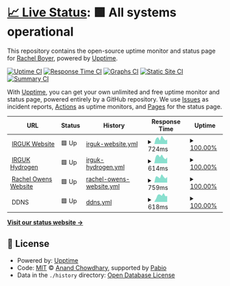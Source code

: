 # [📈 Live Status](https://boyercam.github.io/boyercam-upptime): <!--live status--> **🟩 All systems operational**

This repository contains the open-source uptime monitor and status page for [Rachel Boyer](https://boyercam.github.io/boyercam-upptime), powered by [Upptime](https://github.com/upptime/upptime).

[![Uptime CI](https://github.com/boyercam/boyercam-upptime/workflows/Uptime%20CI/badge.svg)](https://github.com/boyercam/boyercam-upptime/actions?query=workflow%3A%22Uptime+CI%22)
[![Response Time CI](https://github.com/boyercam/boyercam-upptime/workflows/Response%20Time%20CI/badge.svg)](https://github.com/boyercam/boyercam-upptime/actions?query=workflow%3A%22Response+Time+CI%22)
[![Graphs CI](https://github.com/boyercam/boyercam-upptime/workflows/Graphs%20CI/badge.svg)](https://github.com/boyercam/boyercam-upptime/actions?query=workflow%3A%22Graphs+CI%22)
[![Static Site CI](https://github.com/boyercam/boyercam-upptime/workflows/Static%20Site%20CI/badge.svg)](https://github.com/boyercam/boyercam-upptime/actions?query=workflow%3A%22Static+Site+CI%22)
[![Summary CI](https://github.com/boyercam/boyercam-upptime/workflows/Summary%20CI/badge.svg)](https://github.com/boyercam/boyercam-upptime/actions?query=workflow%3A%22Summary+CI%22)

With [Upptime](https://upptime.js.org), you can get your own unlimited and free uptime monitor and status page, powered entirely by a GitHub repository. We use [Issues](https://github.com/boyercam/boyercam-upptime/issues) as incident reports, [Actions](https://github.com/boyercam/boyercam-upptime/actions) as uptime monitors, and [Pages](https://boyercam.github.io/boyercam-upptime) for the status page.

<!--start: status pages-->
<!-- This summary is generated by Upptime (https://github.com/upptime/upptime) -->
<!-- Do not edit this manually, your changes will be overwritten -->
<!-- prettier-ignore -->
| URL | Status | History | Response Time | Uptime |
| --- | ------ | ------- | ------------- | ------ |
| <img alt="" src="https://icons.duckduckgo.com/ip3/www.irguk.co.uk.ico" height="13"> [IRGUK Website](https://www.irguk.co.uk) | 🟩 Up | [irguk-website.yml](https://github.com/boyercam/boyercam-upptime/commits/HEAD/history/irguk-website.yml) | <details><summary><img alt="Response time graph" src="./graphs/irguk-website/response-time-week.png" height="20"> 724ms</summary><br><a href="https://boyercam.github.io/boyercam-upptime/history/irguk-website"><img alt="Response time 1368" src="https://img.shields.io/endpoint?url=https%3A%2F%2Fraw.githubusercontent.com%2Fboyercam%2Fboyercam-upptime%2FHEAD%2Fapi%2Firguk-website%2Fresponse-time.json"></a><br><a href="https://boyercam.github.io/boyercam-upptime/history/irguk-website"><img alt="24-hour response time 673" src="https://img.shields.io/endpoint?url=https%3A%2F%2Fraw.githubusercontent.com%2Fboyercam%2Fboyercam-upptime%2FHEAD%2Fapi%2Firguk-website%2Fresponse-time-day.json"></a><br><a href="https://boyercam.github.io/boyercam-upptime/history/irguk-website"><img alt="7-day response time 724" src="https://img.shields.io/endpoint?url=https%3A%2F%2Fraw.githubusercontent.com%2Fboyercam%2Fboyercam-upptime%2FHEAD%2Fapi%2Firguk-website%2Fresponse-time-week.json"></a><br><a href="https://boyercam.github.io/boyercam-upptime/history/irguk-website"><img alt="30-day response time 769" src="https://img.shields.io/endpoint?url=https%3A%2F%2Fraw.githubusercontent.com%2Fboyercam%2Fboyercam-upptime%2FHEAD%2Fapi%2Firguk-website%2Fresponse-time-month.json"></a><br><a href="https://boyercam.github.io/boyercam-upptime/history/irguk-website"><img alt="1-year response time 1368" src="https://img.shields.io/endpoint?url=https%3A%2F%2Fraw.githubusercontent.com%2Fboyercam%2Fboyercam-upptime%2FHEAD%2Fapi%2Firguk-website%2Fresponse-time-year.json"></a></details> | <details><summary><a href="https://boyercam.github.io/boyercam-upptime/history/irguk-website">100.00%</a></summary><a href="https://boyercam.github.io/boyercam-upptime/history/irguk-website"><img alt="All-time uptime 99.97%" src="https://img.shields.io/endpoint?url=https%3A%2F%2Fraw.githubusercontent.com%2Fboyercam%2Fboyercam-upptime%2FHEAD%2Fapi%2Firguk-website%2Fuptime.json"></a><br><a href="https://boyercam.github.io/boyercam-upptime/history/irguk-website"><img alt="24-hour uptime 100.00%" src="https://img.shields.io/endpoint?url=https%3A%2F%2Fraw.githubusercontent.com%2Fboyercam%2Fboyercam-upptime%2FHEAD%2Fapi%2Firguk-website%2Fuptime-day.json"></a><br><a href="https://boyercam.github.io/boyercam-upptime/history/irguk-website"><img alt="7-day uptime 100.00%" src="https://img.shields.io/endpoint?url=https%3A%2F%2Fraw.githubusercontent.com%2Fboyercam%2Fboyercam-upptime%2FHEAD%2Fapi%2Firguk-website%2Fuptime-week.json"></a><br><a href="https://boyercam.github.io/boyercam-upptime/history/irguk-website"><img alt="30-day uptime 99.96%" src="https://img.shields.io/endpoint?url=https%3A%2F%2Fraw.githubusercontent.com%2Fboyercam%2Fboyercam-upptime%2FHEAD%2Fapi%2Firguk-website%2Fuptime-month.json"></a><br><a href="https://boyercam.github.io/boyercam-upptime/history/irguk-website"><img alt="1-year uptime 99.97%" src="https://img.shields.io/endpoint?url=https%3A%2F%2Fraw.githubusercontent.com%2Fboyercam%2Fboyercam-upptime%2FHEAD%2Fapi%2Firguk-website%2Fuptime-year.json"></a></details>
| <img alt="" src="https://icons.duckduckgo.com/ip3/hydrogen.irguk.co.uk.ico" height="13"> [IRGUK Hydrogen](https://hydrogen.irguk.co.uk) | 🟩 Up | [irguk-hydrogen.yml](https://github.com/boyercam/boyercam-upptime/commits/HEAD/history/irguk-hydrogen.yml) | <details><summary><img alt="Response time graph" src="./graphs/irguk-hydrogen/response-time-week.png" height="20"> 614ms</summary><br><a href="https://boyercam.github.io/boyercam-upptime/history/irguk-hydrogen"><img alt="Response time 1032" src="https://img.shields.io/endpoint?url=https%3A%2F%2Fraw.githubusercontent.com%2Fboyercam%2Fboyercam-upptime%2FHEAD%2Fapi%2Firguk-hydrogen%2Fresponse-time.json"></a><br><a href="https://boyercam.github.io/boyercam-upptime/history/irguk-hydrogen"><img alt="24-hour response time 722" src="https://img.shields.io/endpoint?url=https%3A%2F%2Fraw.githubusercontent.com%2Fboyercam%2Fboyercam-upptime%2FHEAD%2Fapi%2Firguk-hydrogen%2Fresponse-time-day.json"></a><br><a href="https://boyercam.github.io/boyercam-upptime/history/irguk-hydrogen"><img alt="7-day response time 614" src="https://img.shields.io/endpoint?url=https%3A%2F%2Fraw.githubusercontent.com%2Fboyercam%2Fboyercam-upptime%2FHEAD%2Fapi%2Firguk-hydrogen%2Fresponse-time-week.json"></a><br><a href="https://boyercam.github.io/boyercam-upptime/history/irguk-hydrogen"><img alt="30-day response time 685" src="https://img.shields.io/endpoint?url=https%3A%2F%2Fraw.githubusercontent.com%2Fboyercam%2Fboyercam-upptime%2FHEAD%2Fapi%2Firguk-hydrogen%2Fresponse-time-month.json"></a><br><a href="https://boyercam.github.io/boyercam-upptime/history/irguk-hydrogen"><img alt="1-year response time 1032" src="https://img.shields.io/endpoint?url=https%3A%2F%2Fraw.githubusercontent.com%2Fboyercam%2Fboyercam-upptime%2FHEAD%2Fapi%2Firguk-hydrogen%2Fresponse-time-year.json"></a></details> | <details><summary><a href="https://boyercam.github.io/boyercam-upptime/history/irguk-hydrogen">100.00%</a></summary><a href="https://boyercam.github.io/boyercam-upptime/history/irguk-hydrogen"><img alt="All-time uptime 100.00%" src="https://img.shields.io/endpoint?url=https%3A%2F%2Fraw.githubusercontent.com%2Fboyercam%2Fboyercam-upptime%2FHEAD%2Fapi%2Firguk-hydrogen%2Fuptime.json"></a><br><a href="https://boyercam.github.io/boyercam-upptime/history/irguk-hydrogen"><img alt="24-hour uptime 100.00%" src="https://img.shields.io/endpoint?url=https%3A%2F%2Fraw.githubusercontent.com%2Fboyercam%2Fboyercam-upptime%2FHEAD%2Fapi%2Firguk-hydrogen%2Fuptime-day.json"></a><br><a href="https://boyercam.github.io/boyercam-upptime/history/irguk-hydrogen"><img alt="7-day uptime 100.00%" src="https://img.shields.io/endpoint?url=https%3A%2F%2Fraw.githubusercontent.com%2Fboyercam%2Fboyercam-upptime%2FHEAD%2Fapi%2Firguk-hydrogen%2Fuptime-week.json"></a><br><a href="https://boyercam.github.io/boyercam-upptime/history/irguk-hydrogen"><img alt="30-day uptime 100.00%" src="https://img.shields.io/endpoint?url=https%3A%2F%2Fraw.githubusercontent.com%2Fboyercam%2Fboyercam-upptime%2FHEAD%2Fapi%2Firguk-hydrogen%2Fuptime-month.json"></a><br><a href="https://boyercam.github.io/boyercam-upptime/history/irguk-hydrogen"><img alt="1-year uptime 100.00%" src="https://img.shields.io/endpoint?url=https%3A%2F%2Fraw.githubusercontent.com%2Fboyercam%2Fboyercam-upptime%2FHEAD%2Fapi%2Firguk-hydrogen%2Fuptime-year.json"></a></details>
| <img alt="" src="https://icons.duckduckgo.com/ip3/www.rachelowens.co.uk.ico" height="13"> [Rachel Owens Website](https://www.rachelowens.co.uk) | 🟩 Up | [rachel-owens-website.yml](https://github.com/boyercam/boyercam-upptime/commits/HEAD/history/rachel-owens-website.yml) | <details><summary><img alt="Response time graph" src="./graphs/rachel-owens-website/response-time-week.png" height="20"> 759ms</summary><br><a href="https://boyercam.github.io/boyercam-upptime/history/rachel-owens-website"><img alt="Response time 647" src="https://img.shields.io/endpoint?url=https%3A%2F%2Fraw.githubusercontent.com%2Fboyercam%2Fboyercam-upptime%2FHEAD%2Fapi%2Frachel-owens-website%2Fresponse-time.json"></a><br><a href="https://boyercam.github.io/boyercam-upptime/history/rachel-owens-website"><img alt="24-hour response time 653" src="https://img.shields.io/endpoint?url=https%3A%2F%2Fraw.githubusercontent.com%2Fboyercam%2Fboyercam-upptime%2FHEAD%2Fapi%2Frachel-owens-website%2Fresponse-time-day.json"></a><br><a href="https://boyercam.github.io/boyercam-upptime/history/rachel-owens-website"><img alt="7-day response time 759" src="https://img.shields.io/endpoint?url=https%3A%2F%2Fraw.githubusercontent.com%2Fboyercam%2Fboyercam-upptime%2FHEAD%2Fapi%2Frachel-owens-website%2Fresponse-time-week.json"></a><br><a href="https://boyercam.github.io/boyercam-upptime/history/rachel-owens-website"><img alt="30-day response time 780" src="https://img.shields.io/endpoint?url=https%3A%2F%2Fraw.githubusercontent.com%2Fboyercam%2Fboyercam-upptime%2FHEAD%2Fapi%2Frachel-owens-website%2Fresponse-time-month.json"></a><br><a href="https://boyercam.github.io/boyercam-upptime/history/rachel-owens-website"><img alt="1-year response time 647" src="https://img.shields.io/endpoint?url=https%3A%2F%2Fraw.githubusercontent.com%2Fboyercam%2Fboyercam-upptime%2FHEAD%2Fapi%2Frachel-owens-website%2Fresponse-time-year.json"></a></details> | <details><summary><a href="https://boyercam.github.io/boyercam-upptime/history/rachel-owens-website">100.00%</a></summary><a href="https://boyercam.github.io/boyercam-upptime/history/rachel-owens-website"><img alt="All-time uptime 99.97%" src="https://img.shields.io/endpoint?url=https%3A%2F%2Fraw.githubusercontent.com%2Fboyercam%2Fboyercam-upptime%2FHEAD%2Fapi%2Frachel-owens-website%2Fuptime.json"></a><br><a href="https://boyercam.github.io/boyercam-upptime/history/rachel-owens-website"><img alt="24-hour uptime 100.00%" src="https://img.shields.io/endpoint?url=https%3A%2F%2Fraw.githubusercontent.com%2Fboyercam%2Fboyercam-upptime%2FHEAD%2Fapi%2Frachel-owens-website%2Fuptime-day.json"></a><br><a href="https://boyercam.github.io/boyercam-upptime/history/rachel-owens-website"><img alt="7-day uptime 100.00%" src="https://img.shields.io/endpoint?url=https%3A%2F%2Fraw.githubusercontent.com%2Fboyercam%2Fboyercam-upptime%2FHEAD%2Fapi%2Frachel-owens-website%2Fuptime-week.json"></a><br><a href="https://boyercam.github.io/boyercam-upptime/history/rachel-owens-website"><img alt="30-day uptime 99.96%" src="https://img.shields.io/endpoint?url=https%3A%2F%2Fraw.githubusercontent.com%2Fboyercam%2Fboyercam-upptime%2FHEAD%2Fapi%2Frachel-owens-website%2Fuptime-month.json"></a><br><a href="https://boyercam.github.io/boyercam-upptime/history/rachel-owens-website"><img alt="1-year uptime 99.97%" src="https://img.shields.io/endpoint?url=https%3A%2F%2Fraw.githubusercontent.com%2Fboyercam%2Fboyercam-upptime%2FHEAD%2Fapi%2Frachel-owens-website%2Fuptime-year.json"></a></details>
| <img alt="" src="https://icons.duckduckgo.com/ip3/null.ico" height="13"> DDNS | 🟩 Up | [ddns.yml](https://github.com/boyercam/boyercam-upptime/commits/HEAD/history/ddns.yml) | <details><summary><img alt="Response time graph" src="./graphs/ddns/response-time-week.png" height="20"> 618ms</summary><br><a href="https://boyercam.github.io/boyercam-upptime/history/ddns"><img alt="Response time 585" src="https://img.shields.io/endpoint?url=https%3A%2F%2Fraw.githubusercontent.com%2Fboyercam%2Fboyercam-upptime%2FHEAD%2Fapi%2Fddns%2Fresponse-time.json"></a><br><a href="https://boyercam.github.io/boyercam-upptime/history/ddns"><img alt="24-hour response time 550" src="https://img.shields.io/endpoint?url=https%3A%2F%2Fraw.githubusercontent.com%2Fboyercam%2Fboyercam-upptime%2FHEAD%2Fapi%2Fddns%2Fresponse-time-day.json"></a><br><a href="https://boyercam.github.io/boyercam-upptime/history/ddns"><img alt="7-day response time 618" src="https://img.shields.io/endpoint?url=https%3A%2F%2Fraw.githubusercontent.com%2Fboyercam%2Fboyercam-upptime%2FHEAD%2Fapi%2Fddns%2Fresponse-time-week.json"></a><br><a href="https://boyercam.github.io/boyercam-upptime/history/ddns"><img alt="30-day response time 560" src="https://img.shields.io/endpoint?url=https%3A%2F%2Fraw.githubusercontent.com%2Fboyercam%2Fboyercam-upptime%2FHEAD%2Fapi%2Fddns%2Fresponse-time-month.json"></a><br><a href="https://boyercam.github.io/boyercam-upptime/history/ddns"><img alt="1-year response time 585" src="https://img.shields.io/endpoint?url=https%3A%2F%2Fraw.githubusercontent.com%2Fboyercam%2Fboyercam-upptime%2FHEAD%2Fapi%2Fddns%2Fresponse-time-year.json"></a></details> | <details><summary><a href="https://boyercam.github.io/boyercam-upptime/history/ddns">100.00%</a></summary><a href="https://boyercam.github.io/boyercam-upptime/history/ddns"><img alt="All-time uptime 99.80%" src="https://img.shields.io/endpoint?url=https%3A%2F%2Fraw.githubusercontent.com%2Fboyercam%2Fboyercam-upptime%2FHEAD%2Fapi%2Fddns%2Fuptime.json"></a><br><a href="https://boyercam.github.io/boyercam-upptime/history/ddns"><img alt="24-hour uptime 100.00%" src="https://img.shields.io/endpoint?url=https%3A%2F%2Fraw.githubusercontent.com%2Fboyercam%2Fboyercam-upptime%2FHEAD%2Fapi%2Fddns%2Fuptime-day.json"></a><br><a href="https://boyercam.github.io/boyercam-upptime/history/ddns"><img alt="7-day uptime 100.00%" src="https://img.shields.io/endpoint?url=https%3A%2F%2Fraw.githubusercontent.com%2Fboyercam%2Fboyercam-upptime%2FHEAD%2Fapi%2Fddns%2Fuptime-week.json"></a><br><a href="https://boyercam.github.io/boyercam-upptime/history/ddns"><img alt="30-day uptime 100.00%" src="https://img.shields.io/endpoint?url=https%3A%2F%2Fraw.githubusercontent.com%2Fboyercam%2Fboyercam-upptime%2FHEAD%2Fapi%2Fddns%2Fuptime-month.json"></a><br><a href="https://boyercam.github.io/boyercam-upptime/history/ddns"><img alt="1-year uptime 99.80%" src="https://img.shields.io/endpoint?url=https%3A%2F%2Fraw.githubusercontent.com%2Fboyercam%2Fboyercam-upptime%2FHEAD%2Fapi%2Fddns%2Fuptime-year.json"></a></details>

<!--end: status pages-->

[**Visit our status website →**](https://boyercam.github.io/boyercam-upptime)

## 📄 License

- Powered by: [Upptime](https://github.com/upptime/upptime)
- Code: [MIT](./LICENSE) © [Anand Chowdhary](https://anandchowdhary.com), supported by [Pabio](https://pabio.com)
- Data in the `./history` directory: [Open Database License](https://opendatacommons.org/licenses/odbl/1-0/)

